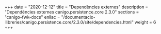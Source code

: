 +++
date        = "2020-12-12"
title       = "Dependències externes"
description = "Dependències externes canigo.persistence.core 2.3.0"
sections    = "canigo-fwk-docs"
enllac		= "/documentacio-llibreries/canigo.persistence.core/2.3.0/site/dependencies.html"
weight		= 6
+++
